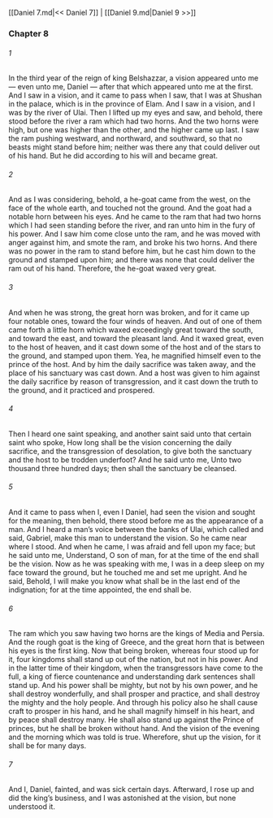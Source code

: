[[Daniel 7.md|<< Daniel 7]]  |  [[Daniel 9.md|Daniel 9 >>]]

### Chapter 8
###### 1
In the third year of the reign of king Belshazzar, a vision appeared unto me — even unto me, Daniel — after that which appeared unto me at the first. And I saw in a vision, and it came to pass when I saw, that I was at Shushan in the palace, which is in the province of Elam. And I saw in a vision, and I was by the river of Ulai. Then I lifted up my eyes and saw, and behold, there stood before the river a ram which had two horns. And the two horns were high, but one was higher than the other, and the higher came up last. I saw the ram pushing westward, and northward, and southward, so that no beasts might stand before him; neither was there any that could deliver out of his hand. But he did according to his will and became great.

###### 2
And as I was considering, behold, a he-goat came from the west, on the face of the whole earth, and touched not the ground. And the goat had a notable horn between his eyes. And he came to the ram that had two horns which I had seen standing before the river, and ran unto him in the fury of his power. And I saw him come close unto the ram, and he was moved with anger against him, and smote the ram, and broke his two horns. And there was no power in the ram to stand before him, but he cast him down to the ground and stamped upon him; and there was none that could deliver the ram out of his hand. Therefore, the he-goat waxed very great.

###### 3
And when he was strong, the great horn was broken, and for it came up four notable ones, toward the four winds of heaven. And out of one of them came forth a little horn which waxed exceedingly great toward the south, and toward the east, and toward the pleasant land. And it waxed great, even to the host of heaven, and it cast down some of the host and of the stars to the ground, and stamped upon them. Yea, he magnified himself even to the prince of the host. And by him the daily sacrifice was taken away, and the place of his sanctuary was cast down. And a host was given to him against the daily sacrifice by reason of transgression, and it cast down the truth to the ground, and it practiced and prospered.

###### 4
Then I heard one saint speaking, and another saint said unto that certain saint who spoke, How long shall be the vision concerning the daily sacrifice, and the transgression of desolation, to give both the sanctuary and the host to be trodden underfoot? And he said unto me, Unto two thousand three hundred days; then shall the sanctuary be cleansed.

###### 5
And it came to pass when I, even I Daniel, had seen the vision and sought for the meaning, then behold, there stood before me as the appearance of a man. And I heard a man’s voice between the banks of Ulai, which called and said, Gabriel, make this man to understand the vision. So he came near where I stood. And when he came, I was afraid and fell upon my face; but he said unto me, Understand, O son of man, for at the time of the end shall be the vision. Now as he was speaking with me, I was in a deep sleep on my face toward the ground, but he touched me and set me upright. And he said, Behold, I will make you know what shall be in the last end of the indignation; for at the time appointed, the end shall be.

###### 6
The ram which you saw having two horns are the kings of Media and Persia. And the rough goat is the king of Greece, and the great horn that is between his eyes is the first king. Now that being broken, whereas four stood up for it, four kingdoms shall stand up out of the nation, but not in his power. And in the latter time of their kingdom, when the transgressors have come to the full, a king of fierce countenance and understanding dark sentences shall stand up. And his power shall be mighty, but not by his own power, and he shall destroy wonderfully, and shall prosper and practice, and shall destroy the mighty and the holy people. And through his policy also he shall cause craft to prosper in his hand, and he shall magnify himself in his heart, and by peace shall destroy many. He shall also stand up against the Prince of princes, but he shall be broken without hand. And the vision of the evening and the morning which was told is true. Wherefore, shut up the vision, for it shall be for many days.

###### 7
And I, Daniel, fainted, and was sick certain days. Afterward, I rose up and did the king’s business, and I was astonished at the vision, but none understood it.